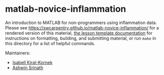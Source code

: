 matlab-novice-inflammation
==========================

An introduction to MATLAB for non-programmers using inflammation data.
Please see <https://swcarpentry.github.io/matlab-novice-inflammation/> for a rendered version of this material,
[the lesson template documentation][lesson-example]
for instructions on formatting, building, and submitting material,
or run `make` in this directory for a list of helpful commands.

Maintainers:

* [Isabell Kiral-Kornek][kiral-kornek_isabell]
* [Ashwin Srinath][srinath_ashwin]

[lesson-example]: https://swcarpentry.github.io/lesson-example
[kiral-kornek_isabell]: http://software-carpentry.org/team/#kiral-kornek_isabell
[srinath_ashwin]: http://software-carpentry.org/team/#srinath_ashwin
